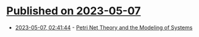 # [Published on 2023-05-07](index.md)

* [2023-05-07, 02:41:44](https://lobste.rs/s/djsjg0/petri_net_theory_modeling_systems) - [Petri Net Theory and the Modeling of Systems](http://jklp.org/profession/books/pn/index.html)
